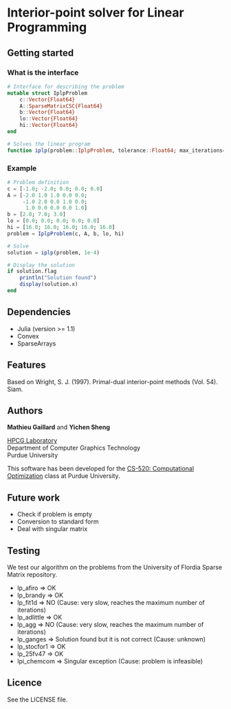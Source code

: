 Interior-point solver for Linear Programming
============================================

## Getting started

### What is the interface
```Julia
# Interface for describing the problem
mutable struct IplpProblem
    c::Vector{Float64}
    A::SparseMatrixCSC{Float64}
    b::Vector{Float64}
    lo::Vector{Float64}
    hi::Vector{Float64}
end

# Solves the linear program
function iplp(problem::IplpProblem, tolerance::Float64; max_iterations=100)
```
### Example
```Julia
# Problem definition
c = [-1.0; -2.0; 0.0; 0.0; 0.0]
A = [-2.0 1.0 1.0 0.0 0.0;
     -1.0 2.0 0.0 1.0 0.0;
      1.0 0.0 0.0 0.0 1.0]
b = [2.0; 7.0; 3.0]
lo = [0.0; 0.0; 0.0; 0.0; 0.0]
hi = [16.0; 16.0; 16.0; 16.0; 16.0]
problem = IplpProblem(c, A, b, lo, hi)

# Solve
solution = iplp(problem, 1e-4)

# Display the solution
if solution.flag
    println("Solution found")
    display(solution.x)
end
```

## Dependencies

- Julia (version >= 1.1)
- Convex
- SparseArrays

## Features
Based on Wright, S. J. (1997). Primal-dual interior-point methods (Vol. 54). Siam.

## Authors
**Mathieu Gaillard** and **Yichen Sheng**

[HPCG Laboratory](http://hpcg.purdue.edu/)  
Department of Computer Graphics Technology  
Purdue University

This software has been developed for the [CS-520: Computational Optimization](https://www.cs.purdue.edu/homes/dgleich/cs520-2019) class at Purdue University.

## Future work

- Check if problem is empty
- Conversion to standard form
- Deal with singular matrix

## Testing
We test our algorithm on the problems from the University of Flordia Sparse Matrix repository.

* lp_afiro => OK
* lp_brandy => OK
* lp_fit1d => NO (Cause: very slow, reaches the maximum number of iterations)
* lp_adlittle => OK
* lp_agg => NO (Cause: very slow, reaches the maximum number of iterations)
* lp_ganges => Solution found but it is not correct (Cause: unknown)
* lp_stocfor1 => OK
* lp_25fv47 => OK
* lpi_chemcom => Singular exception (Cause: problem is infeasible)

## Licence
See the LICENSE file.